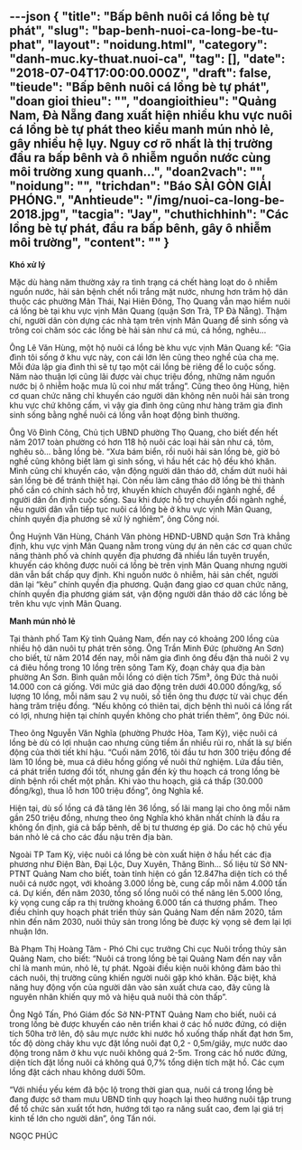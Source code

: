 ---json
{
    "title": "Bấp bênh nuôi cá lồng bè tự phát",
    "slug": "bap-benh-nuoi-ca-long-be-tu-phat",
    "layout": "noidung.html",
    "category": "danh-muc.ky-thuat.nuoi-ca",
    "tag": [],
    "date": "2018-07-04T17:00:00.000Z",
    "draft": false,
    "tieude": "Bấp bênh nuôi cá lồng bè tự phát",
    "doan gioi thieu": "",
    "doangioithieu": "Quảng Nam, Đà Nẵng đang xuất hiện nhiều khu vực nuôi cá lồng bè tự phát theo kiểu manh mún nhỏ lẻ, gây nhiều hệ lụy. Nguy cơ rõ nhất là thị trường đầu ra bấp bênh và ô nhiễm nguồn nước cùng môi trường xung quanh...",
    "doan2vach": "",
    "noidung": "",
    "trichdan": "Báo SÀI GÒN GIẢI PHÓNG.",
    "Anhtieude": "/img/nuoi-ca-long-be-2018.jpg",
    "tacgia": "Jay",
    "chuthichhinh": "Các lồng bè tự phát, đầu ra bấp bênh, gây ô nhiễm môi trường",
    "__content__": ""
}
---
<p><span style="font-size:14px"><strong>Kh&oacute; xử l&yacute;</strong></span></p>

<p><span style="font-size:14px">Mặc d&ugrave; h&agrave;ng năm thường xảy ra t&igrave;nh trạng c&aacute; chết h&agrave;ng loạt do &ocirc; nhiễm nguồn nước, hải sản bệnh chết nổi trắng mặt nước, nhưng hơn trăm hộ d&acirc;n thuộc c&aacute;c phường M&acirc;n Th&aacute;i, Nại Hi&ecirc;n Đ&ocirc;ng, Thọ Quang vẫn mạo hiểm nu&ocirc;i c&aacute; lồng b&egrave; tại khu vực vịnh M&acirc;n Quang (quận Sơn Tr&agrave;, TP Đ&agrave; Nẵng). Thậm ch&iacute;, người d&acirc;n c&ograve;n dựng c&aacute;c nh&agrave; tạm tr&ecirc;n vịnh M&acirc;n Quang để sinh sống v&agrave; tr&ocirc;ng coi chăm s&oacute;c c&aacute;c lồng b&egrave; hải sản như c&aacute; m&uacute;, c&aacute; hồng, ngh&ecirc;u...</span></p>

<p><span style="font-size:14px">&Ocirc;ng L&ecirc; Văn H&ugrave;ng, một hộ nu&ocirc;i c&aacute; lồng b&egrave; khu vực vịnh M&acirc;n Quang kể: &ldquo;Gia đ&igrave;nh t&ocirc;i sống ở khu vực n&agrave;y, con c&aacute;i lớn l&ecirc;n cũng theo nghề của cha mẹ. Mỗi đứa lập gia đ&igrave;nh th&igrave; sẽ tự tạo một c&aacute;i lồng b&egrave; ri&ecirc;ng để lo cuộc sống. Năm n&agrave;o thuận lợi cũng l&atilde;i được v&agrave;i chục triệu đồng, những năm nguồn nước bị &ocirc; nhiễm hoặc mưa lũ coi như mất trắng&rdquo;. Cũng theo &ocirc;ng H&ugrave;ng, hiện cơ quan chức năng chỉ khuyến c&aacute;o người d&acirc;n kh&ocirc;ng n&ecirc;n nu&ocirc;i hải sản trong khu vực chứ kh&ocirc;ng cấm, v&igrave; vậy gia đ&igrave;nh &ocirc;ng cũng như h&agrave;ng trăm gia đ&igrave;nh sinh sống bằng nghề nu&ocirc;i c&aacute; lồng vẫn hoạt động b&igrave;nh thường.</span></p>

<p><span style="font-size:14px">&Ocirc;ng V&otilde; Đ&igrave;nh C&ocirc;ng, Chủ tịch UBND phường Thọ Quang, cho biết đến hết năm 2017 to&agrave;n phường c&oacute; hơn 118 hộ nu&ocirc;i c&aacute;c loại hải sản như c&aacute;, t&ocirc;m, ngh&ecirc;u s&ograve;... bằng lồng b&egrave;. &ldquo;Xưa b&aacute;m biển, rồi nu&ocirc;i hải sản lồng b&egrave;, giờ bỏ nghề cũng kh&ocirc;ng biết l&agrave;m g&igrave; sinh sống, v&igrave; hầu hết c&aacute;c hộ đều kh&oacute; khăn. M&igrave;nh cũng chỉ khuyến c&aacute;o, vận động người d&acirc;n th&aacute;o dỡ, chấm dứt nu&ocirc;i hải sản lồng b&egrave; để tr&aacute;nh thiệt hại. C&ograve;n nếu l&agrave;m căng th&aacute;o dỡ lồng b&egrave; th&igrave; th&agrave;nh phố cần c&oacute; ch&iacute;nh s&aacute;ch hỗ trợ, khuyến kh&iacute;ch chuyển đổi ng&agrave;nh nghề, để người d&acirc;n ổn định cuộc sống. Sau khi được hỗ trợ chuyển đổi ng&agrave;nh nghề, nếu người d&acirc;n vẫn tiếp tục nu&ocirc;i c&aacute; lồng b&egrave; ở khu vực vịnh M&acirc;n Quang, ch&iacute;nh quyền địa phương sẽ xử l&yacute; nghi&ecirc;m&rdquo;, &ocirc;ng C&ocirc;ng n&oacute;i.</span></p>

<p><span style="font-size:14px">&Ocirc;ng Huỳnh Văn H&ugrave;ng, Ch&aacute;nh Văn ph&ograve;ng HĐND-UBND quận Sơn Tr&agrave; khẳng định, khu vực vịnh M&acirc;n Quang nằm trong v&ugrave;ng dự &aacute;n n&ecirc;n c&aacute;c cơ quan chức năng th&agrave;nh phố v&agrave; ch&iacute;nh quyền địa phương đ&atilde; nhiều lần tuy&ecirc;n truyền, khuyến c&aacute;o kh&ocirc;ng được nu&ocirc;i c&aacute; lồng b&egrave; tr&ecirc;n vịnh M&acirc;n Quang nhưng người d&acirc;n vẫn bất chấp quy định. Khi nguồn nước &ocirc; nhiễm, hải sản chết, người d&acirc;n lại &ldquo;k&ecirc;u&rdquo; ch&iacute;nh quyền địa phương. Quận đang giao cơ quan chức năng, ch&iacute;nh quyền địa phương gi&aacute;m s&aacute;t, vận động người d&acirc;n th&aacute;o dỡ c&aacute;c lồng b&egrave; tr&ecirc;n khu vực vịnh M&acirc;n Quang.</span></p>

<p><span style="font-size:14px"><strong>Manh m&uacute;n nhỏ lẻ</strong></span></p>

<p><span style="font-size:14px">Tại th&agrave;nh phố Tam Kỳ tỉnh Quảng Nam, đến nay c&oacute; khoảng 200 lồng của nhiều hộ d&acirc;n nu&ocirc;i tự ph&aacute;t tr&ecirc;n s&ocirc;ng. &Ocirc;ng Trần Minh Đức (phường An Sơn) cho biết, từ năm 2014 đến nay, mỗi năm gia đ&igrave;nh &ocirc;ng đều đặn thả nu&ocirc;i 2 vụ c&aacute; đi&ecirc;u hồng trong 10 lồng tr&ecirc;n s&ocirc;ng Tam Kỳ, đoạn chảy qua địa b&agrave;n phường An Sơn. B&igrave;nh qu&acirc;n mỗi lồng c&oacute; diện t&iacute;ch 75m&sup3;, &ocirc;ng Đức thả nu&ocirc;i 14.000 con c&aacute; giống. Với mức gi&aacute; dao động tr&ecirc;n dưới 40.000 đồng/kg, số lượng 10 lồng, mỗi năm sau 2 vụ nu&ocirc;i, số tiền &ocirc;ng thu được từ v&agrave;i chục đến h&agrave;ng trăm triệu đồng. &ldquo;Nếu kh&ocirc;ng c&oacute; thi&ecirc;n tai, dịch bệnh th&igrave; nu&ocirc;i c&aacute; lồng rất c&oacute; lợi, nhưng hiện tại ch&iacute;nh quyền kh&ocirc;ng cho ph&aacute;t triển th&ecirc;m&rdquo;, &ocirc;ng Đức n&oacute;i.</span></p>

<p><span style="font-size:14px">Theo &ocirc;ng Nguyễn Văn Nghĩa (phường Phước H&ograve;a, Tam Kỳ), việc nu&ocirc;i c&aacute; lồng b&egrave; d&ugrave; c&oacute; lợi nhuận cao nhưng cũng tiềm ẩn nhiều rủi ro, nhất l&agrave; sự biến động của thời tiết kh&iacute; hậu. &ldquo;Cuối năm 2016, t&ocirc;i đầu tư hơn 300 triệu đồng để l&agrave;m 10 lồng b&egrave;, mua c&aacute; di&ecirc;u hồng giống về nu&ocirc;i thử nghiệm. Lứa đầu ti&ecirc;n, c&aacute; ph&aacute;t triển tương đối tốt, nhưng gần đến kỳ thu hoạch c&aacute; trong lồng b&egrave; d&iacute;nh bệnh rồi chết một phần. Khi v&agrave;o thu hoạch, gi&aacute; c&aacute; thấp (30.000 đồng/kg), thua lỗ hơn 100 triệu đồng&rdquo;, &ocirc;ng Nghĩa kể.</span></p>

<p><span style="font-size:14px">Hiện tại, d&ugrave; số lồng c&aacute; đ&atilde; tăng l&ecirc;n 36 lồng, số l&atilde;i mang lại cho &ocirc;ng mỗi năm gần 250 triệu đồng, nhưng theo &ocirc;ng Nghĩa kh&oacute; khăn nhất ch&iacute;nh l&agrave; đầu ra kh&ocirc;ng ổn định, gi&aacute; cả bấp b&ecirc;nh, dễ bị tư thương &eacute;p gi&aacute;. Do c&aacute;c hộ chủ yếu b&aacute;n nhỏ lẻ c&aacute; cho c&aacute;c đầu nậu tr&ecirc;n địa b&agrave;n.</span></p>

<p><span style="font-size:14px">Ngo&agrave;i TP Tam Kỳ, việc nu&ocirc;i c&aacute; lồng b&egrave; c&ograve;n xuất hiện ở hầu hết c&aacute;c địa phương như Điện B&agrave;n, Đại Lộc, Duy Xuy&ecirc;n, Thăng B&igrave;nh... Số liệu từ Sở NN-PTNT Quảng Nam cho biết, to&agrave;n tỉnh hiện c&oacute; gần 12.847ha diện t&iacute;ch c&oacute; thể nu&ocirc;i c&aacute; nước ngọt, với khoảng 3.000 lồng b&egrave;, cung cấp mỗi năm 4.000 tấn c&aacute;. Dự kiến, đến năm 2030, tổng số lồng nu&ocirc;i c&oacute; thể n&acirc;ng l&ecirc;n 5.000 lồng, kỳ vọng cung cấp ra thị trường khoảng 6.000 tấn c&aacute; thương phẩm. Theo điều chỉnh quy hoạch ph&aacute;t triển thủy sản Quảng Nam đến năm 2020, tầm nh&igrave;n đến năm 2030, nu&ocirc;i thủy sản trong lồng b&egrave; được kỳ vọng sẽ đem lại lợi nhuận lớn.</span></p>

<p><span style="font-size:14px">B&agrave; Phạm Thị Ho&agrave;ng T&acirc;m - Ph&oacute; Chi cục trưởng Chi cục Nu&ocirc;i trồng thủy sản Quảng Nam, cho biết: &ldquo;Nu&ocirc;i c&aacute; trong lồng b&egrave; tại Quảng Nam đến nay vẫn chỉ l&agrave; manh m&uacute;n, nhỏ lẻ, tự ph&aacute;t. Ngo&agrave;i điều kiện nu&ocirc;i kh&ocirc;ng đảm bảo th&igrave; c&aacute;ch nu&ocirc;i, thị trường cũng khiến người nu&ocirc;i gặp kh&oacute; khăn. Đặc biệt, khả năng huy động vốn của người d&acirc;n v&agrave;o sản xuất chưa cao, đ&acirc;y cũng l&agrave; nguy&ecirc;n nh&acirc;n khiến quy m&ocirc; v&agrave; hiệu quả nu&ocirc;i thả c&ograve;n thấp&rdquo;.</span></p>

<p><span style="font-size:14px">&Ocirc;ng Ng&ocirc; Tấn, Ph&oacute; Gi&aacute;m đốc Sở NN-PTNT Quảng Nam cho biết, nu&ocirc;i c&aacute; trong lồng b&egrave; được khuyến c&aacute;o n&ecirc;n triển khai ở c&aacute;c hồ nước đứng, c&oacute; diện t&iacute;ch 50ha trở l&ecirc;n, độ s&acirc;u mực nước khi nước hồ xuống thấp nhất đạt hơn 5m, tốc độ d&ograve;ng chảy khu vực đặt lồng nu&ocirc;i đạt 0,2 - 0,5m/gi&acirc;y, mực nước dao động trong năm ở khu vực nu&ocirc;i kh&ocirc;ng qu&aacute; 2-5m. Trong c&aacute;c hồ nước đứng, diện t&iacute;ch đặt lồng nu&ocirc;i c&aacute; kh&ocirc;ng qu&aacute; 0,7% tổng diện t&iacute;ch mặt hồ. C&aacute;c cụm lồng đặt c&aacute;ch nhau kh&ocirc;ng dưới 50m.</span></p>

<p><span style="font-size:14px">&ldquo;Với nhiều yếu k&eacute;m đ&atilde; bộc lộ trong thời gian qua, nu&ocirc;i c&aacute; trong lồng b&egrave; đang được sở tham mưu UBND tỉnh quy hoạch lại theo hướng nu&ocirc;i tập trung để tổ chức sản xuất tốt hơn, hướng tới tạo ra năng suất cao, đem lại gi&aacute; trị kinh tế lớn cho người d&acirc;n&rdquo;, &ocirc;ng Tấn n&oacute;i.</span></p>

<p><span style="font-size:14px">NGỌC PH&Uacute;C</span></p>
